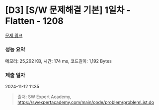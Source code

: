# [D3] [S/W 문제해결 기본] 1일차 - Flatten - 1208 

[문제 링크](https://swexpertacademy.com/main/code/problem/problemDetail.do?contestProbId=AV139KOaABgCFAYh) 

### 성능 요약

메모리: 25,292 KB, 시간: 174 ms, 코드길이: 1,192 Bytes

### 제출 일자

2024-11-12 11:35



> 출처: SW Expert Academy, https://swexpertacademy.com/main/code/problem/problemList.do